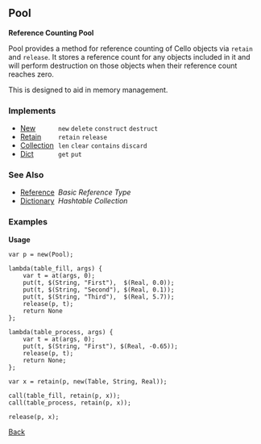 Pool
----
__Reference Counting Pool__

Pool provides a method for reference counting of Cello objects via `retain` and `release`. It stores a reference count for any objects included in it and will perform destruction on those objects when their reference count reaches zero.

This is designed to aid in memory management.


### Implements

* <span style="width:75px; float:left;">[New](new)</span> `new` `delete` `construct` `destruct`
* <span style="width:75px; float:left;">[Retain](retain)</span> `retain` `release`
* <span style="width:75px; float:left;">[Collection](collection)</span> `len` `clear` `contains` `discard`
* <span style="width:75px; float:left;">[Dict](dict)</span> `get` `put`


### See Also

* <span style="width:75px; float:left;">[Reference](reference)</span> _Basic Reference Type_
* <span style="width:75px; float:left;">[Dictionary](dictionary)</span> _Hashtable Collection_


### Examples

__Usage__

    var p = new(Pool);
    
    lambda(table_fill, args) {
        var t = at(args, 0);
        put(t, $(String, "First"),  $(Real, 0.0));
        put(t, $(String, "Second"), $(Real, 0.1));
        put(t, $(String, "Third"),  $(Real, 5.7));
        release(p, t);
        return None
    };
    
    lambda(table_process, args) {
        var t = at(args, 0);
        put(t, $(String, "First"), $(Real, -0.65));
        release(p, t);
        return None;
    };

    var x = retain(p, new(Table, String, Real));

    call(table_fill, retain(p, x));
    call(table_process, retain(p, x));

    release(p, x);


[Back](/documentation)
